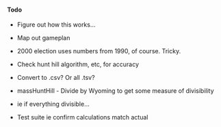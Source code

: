 #### Todo
- Figure out how this works...
- Map out gameplan

- 2000 election uses numbers from 1990, of course.  Tricky.

- Check hunt hill algorithm, etc, for accuracy
- Convert to .csv?  Or all .tsv?
- massHuntHill - Divide by Wyoming to get some measure of divisibility
- ie if everything divisible...
- Test suite ie confirm calculations match actual
